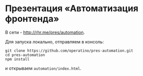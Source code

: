 Презентация «Автоматизация фронтенда»
===============

В сети - http://rhr.me/pres/automation.


Для запуска локально, отправляем в консоль:

```
git clone https://github.com/operatino/pres-automation.git
cd pres-automation
npm install
```

и открываем `automation/index.html`.
